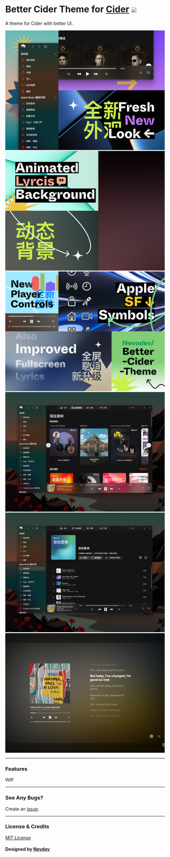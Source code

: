 # Better Cider Theme for [Cider](https://cider.sh/) <img src="https://img.shields.io/github/stars/nevodev/Better-Cider-Theme?style=social" width="auto"></img>

A theme for Cider with better UI.

![1](https://raw.githubusercontent.com/Nevodev/Better-Cider-Theme/main/img/1.png)
![2](https://raw.githubusercontent.com/Nevodev/Better-Cider-Theme/main/img/2.png)
![3](https://raw.githubusercontent.com/Nevodev/Better-Cider-Theme/main/img/3.png)
![4](https://raw.githubusercontent.com/Nevodev/Better-Cider-Theme/main/img/4.png)
![5](https://raw.githubusercontent.com/Nevodev/Better-Cider-Theme/main/img/5.png)
![6](https://raw.githubusercontent.com/Nevodev/Better-Cider-Theme/main/img/6.png)

---

### Features
WIP

---

### See Any Bugs?
Create an [issue](https://github.com/nevodev/Better-Cider-Theme/issues).

---

### License & Credits
[MIT License]()

#### Designed by [Nevdev](https://github.com/nevodev)
